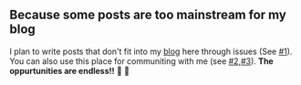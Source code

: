 ## Because some posts are too mainstream for my blog

I plan to write posts that don't fit into my [blog](http://vishnuks.com/blog) here through issues (See [#1](https://github.com/hackerkid/hackerkid/issues/1)). You can also use this place
for communiting with me (see [#2](https://github.com/hackerkid/hackerkid/issues/2),[#3](https://github.com/hackerkid/hackerkid/issues/3)).  **The oppurtunities are endless!!** :rocket: :rocket: 